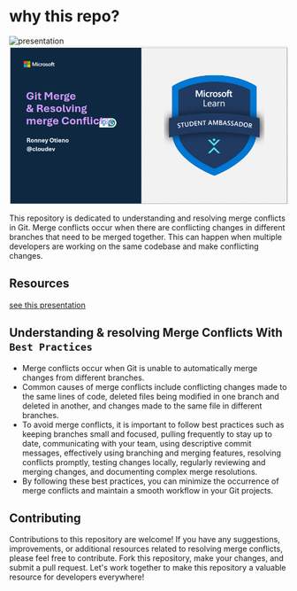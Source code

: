 # why this repo?

![presentation](https://img.shields.io/badge/presentation-merge%20conflicts-blue)
![demo](images/presentation.png)

This repository is dedicated to understanding and resolving merge conflicts in Git. Merge conflicts occur when there are conflicting changes in different branches that need to be merged together. This can happen when multiple developers are working on the same codebase and make conflicting changes.

## Resources

[see this presentation](https://stdntpartners-my.sharepoint.com/:p:/g/personal/ronney_otieno_studentambassadors_com/Ed_L-wu40C5CixAdciHo55gBAsFqN0Gzcry1V3v2w60ruQ?e=0d2Ufd)

## Understanding & resolving Merge Conflicts With `Best Practices`

- Merge conflicts occur when Git is unable to automatically merge changes from different branches.
- Common causes of merge conflicts include conflicting changes made to the same lines of code, deleted files being modified in one branch and deleted in another, and changes made to the same file in different branches.
- To avoid merge conflicts, it is important to follow best practices such as keeping branches small and focused, pulling frequently to stay up to date, communicating with your team, using descriptive commit messages, effectively using branching and merging features, resolving conflicts promptly, testing changes locally, regularly reviewing and merging changes, and documenting complex merge resolutions.
- By following these best practices, you can minimize the occurrence of merge conflicts and maintain a smooth workflow in your Git projects.

## Contributing

Contributions to this repository are welcome! If you have any suggestions, improvements, or additional resources related to resolving merge conflicts, please feel free to contribute. Fork this repository, make your changes, and submit a pull request. Let's work together to make this repository a valuable resource for developers everywhere!
